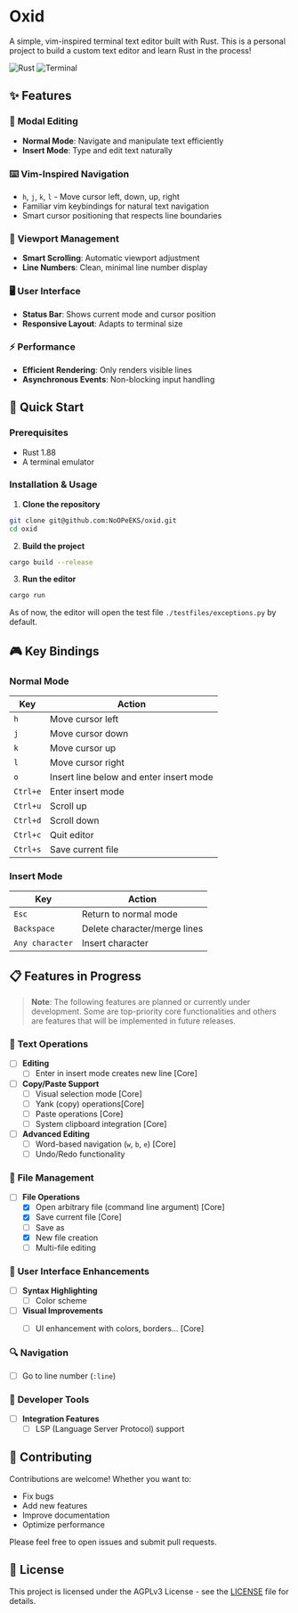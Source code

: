# Oxid

A simple, vim-inspired terminal text editor built with Rust. This is a personal project to build a custom text editor and learn Rust in the process!

![Rust](https://img.shields.io/badge/rust-%23000000.svg?style=for-the-badge&logo=rust&logoColor=white)
![Terminal](https://img.shields.io/badge/terminal%20based-4D4D4D?style=for-the-badge&logo=windows-terminal&logoColor=white)

## ✨ Features

### 🎯 **Modal Editing**
- **Normal Mode**: Navigate and manipulate text efficiently
- **Insert Mode**: Type and edit text naturally

### ⌨️ **Vim-Inspired Navigation**
- `h`, `j`, `k`, `l` - Move cursor left, down, up, right
- Familiar vim keybindings for natural text navigation
- Smart cursor positioning that respects line boundaries

### 📜 **Viewport Management**
- **Smart Scrolling**: Automatic viewport adjustment
- **Line Numbers**: Clean, minimal line number display

### 🖥️ **User Interface**
- **Status Bar**: Shows current mode and cursor position
- **Responsive Layout**: Adapts to terminal size

### ⚡ **Performance**
- **Efficient Rendering**: Only renders visible lines
- **Asynchronous Events**: Non-blocking input handling

## 🚀 Quick Start

### Prerequisites
- Rust 1.88
- A terminal emulator

### Installation & Usage

1. **Clone the repository**
```bash
git clone git@github.com:NoOPeEKS/oxid.git
cd oxid
```

2. **Build the project**
```bash
cargo build --release
```

3. **Run the editor**
```bash
cargo run
```
As of now, the editor will open the test file `./testfiles/exceptions.py` by default.

## 🎮 Key Bindings

### Normal Mode
| Key | Action |
|-----|--------|
| `h` | Move cursor left |
| `j` | Move cursor down |
| `k` | Move cursor up |
| `l` | Move cursor right |
| `o` | Insert line below and enter insert mode |
| `Ctrl+e` | Enter insert mode |
| `Ctrl+u` | Scroll up |
| `Ctrl+d` | Scroll down |
| `Ctrl+c` | Quit editor |
| `Ctrl+s` | Save current file |

### Insert Mode
| Key | Action |
|-----|--------|
| `Esc` | Return to normal mode |
| `Backspace` | Delete character/merge lines |
| `Any character` | Insert character |

## 📋 Features in Progress

> **Note**: The following features are planned or currently under development. Some are top-priority core functionalities and others are features that will be implemented in future releases.

### 🔧 **Text Operations**
- [ ] **Editing**
    - [ ] Enter in insert mode creates new line [Core]
- [ ] **Copy/Paste Support**
  - [ ] Visual selection mode [Core]
  - [ ] Yank (copy) operations[Core]
  - [ ] Paste operations [Core]
  - [ ] System clipboard integration [Core]

- [ ] **Advanced Editing**
  - [ ] Word-based navigation (`w`, `b`, `e`) [Core]
  - [ ] Undo/Redo functionality

### 📁 **File Management**
- [ ] **File Operations**
  - [x] Open arbitrary file (command line argument) [Core]
  - [x] Save current file [Core]
  - [ ] Save as
  - [x] New file creation
  - [ ] Multi-file editing

### 🎨 **User Interface Enhancements**
- [ ] **Syntax Highlighting**
  - [ ] Color scheme

- [ ] **Visual Improvements**
  - [ ] UI enhancement with colors, borders... [Core]


### 🔍 **Navigation**
  - [ ] Go to line number (`:line`)


### 🧩 **Developer Tools**
- [ ] **Integration Features**
  - [ ] LSP (Language Server Protocol) support

## 🤝 Contributing

Contributions are welcome! Whether you want to:
- Fix bugs
- Add new features
- Improve documentation
- Optimize performance

Please feel free to open issues and submit pull requests.

## 📄 License

This project is licensed under the AGPLv3 License - see the [LICENSE](LICENSE) file for details.
